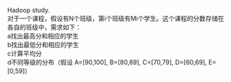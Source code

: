 Hadoop study.  
对于一个课程，假设有N个班级，第i个班级有Mi个学生。这个课程的分数存储在各自的班级中，需求如下：  
a找出最高分和相应的学生  
b找出最低分和相应的学生  
c计算平均分  
d不同等级的分布（假设 A=[90,100], B=[80,89], C=[70,79], D=[60,69],  E=[0,59]）
